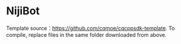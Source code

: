 # NijiBot
Template source：https://github.com/cqmoe/cqcppsdk-template.
To compile, replace files in the same folder downloaded from above.
